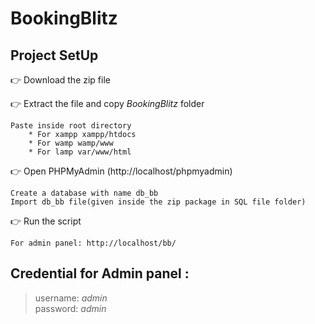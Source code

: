# BookingBlitz

## Project SetUp

👉 Download the zip file

👉 Extract the file and copy *BookingBlitz* folder

    Paste inside root directory
        * For xampp xampp/htdocs 
        * For wamp wamp/www
        * For lamp var/www/html

👉 Open PHPMyAdmin (http://localhost/phpmyadmin)

    Create a database with name db_bb
    Import db_bb file(given inside the zip package in SQL file folder)
   
👉 Run the script 
    
    For admin panel: http://localhost/bb/
    
 ## Credential for Admin panel :

> username: *admin*       
> password: *admin*
